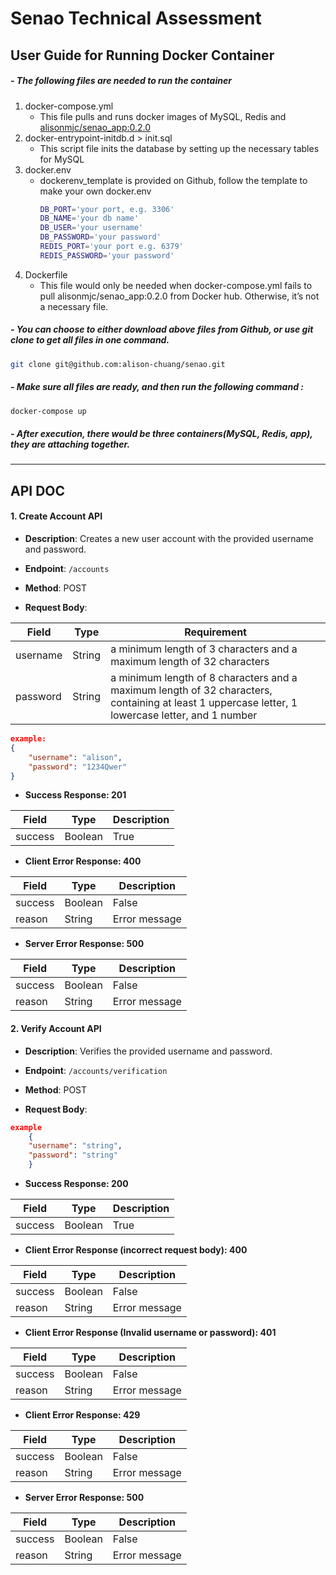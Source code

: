 # Senao Technical Assessment

## User Guide for Running Docker Container

##### - The following files are needed to run the container

1. docker-compose.yml
    - This file pulls and runs docker images of MySQL, Redis and [alisonmjc/senao_app:0.2.0](https://hub.docker.com/layers/alisonmjc/senao_app/0.2.0/images/sha256-611b8a9a826f8b91b83e3ee303953ad093257db76d71ed9d42795e6a4b78f2b9?context=explore)
2. docker-entrypoint-initdb.d > init.sql
    - This script file inits the database by setting up the necessary tables for MySQL
3. docker.env
    - dockerenv_template is provided on Github, follow the template to make your own docker.env
        ```bash
        DB_PORT='your port, e.g. 3306'
        DB_NAME='your db name'
        DB_USER='your username'
        DB_PASSWORD='your password'
        REDIS_PORT='your port e.g. 6379'
        REDIS_PASSWORD='your password'
        ```
4. Dockerfile
    - This file would only be needed when docker-compose.yml fails to pull alisonmjc/senao_app:0.2.0 from Docker hub. Otherwise, it’s not a necessary file.

##### - You can choose to either download above files from Github, or use git clone to get all files in one command.

```bash
git clone git@github.com:alison-chuang/senao.git
```

##### - Make sure all files are ready, and then run the following command :

```bash
docker-compose up
```

##### - After execution, there would be three containers(MySQL, Redis, app), they are attaching together.

---

## API DOC

#### 1. Create Account API

-   **Description**: Creates a new user account with the provided username and password.
-   **Endpoint**: `/accounts`
-   **Method**: POST

-   **Request Body**:

| Field    | Type   | Requirement                                                                                                                                      |
| -------- | ------ | ------------------------------------------------------------------------------------------------------------------------------------------------ |
| username | String | a minimum length of 3 characters and a maximum length of 32 characters                                                                           |
| password | String | a minimum length of 8 characters and a maximum length of 32 characters, containing at least 1 uppercase letter, 1 lowercase letter, and 1 number |

```json
example:
{
    "username": "alison",
    "password": "1234Qwer"
}
```

-   **Success Response: 201**

| Field   | Type    | Description |
| ------- | ------- | ----------- |
| success | Boolean | True        |

-   **Client Error Response: 400**

| Field   | Type    | Description   |
| ------- | ------- | ------------- |
| success | Boolean | False         |
| reason  | String  | Error message |

-   **Server Error Response: 500**

| Field   | Type    | Description   |
| ------- | ------- | ------------- |
| success | Boolean | False         |
| reason  | String  | Error message |

#### 2. Verify Account API

-   **Description**: Verifies the provided username and password.
-   **Endpoint**: `/accounts/verification`
-   **Method**: POST

-   **Request Body**:

```json
example
    {
    "username": "string",
    "password": "string"
    }
```

-   **Success Response: 200**

| Field   | Type    | Description |
| ------- | ------- | ----------- |
| success | Boolean | True        |

-   **Client Error Response (incorrect request body): 400**

| Field   | Type    | Description   |
| ------- | ------- | ------------- |
| success | Boolean | False         |
| reason  | String  | Error message |

-   **Client Error Response (Invalid username or password): 401**

| Field   | Type    | Description   |
| ------- | ------- | ------------- |
| success | Boolean | False         |
| reason  | String  | Error message |

-   **Client Error Response: 429**

| Field   | Type    | Description   |
| ------- | ------- | ------------- |
| success | Boolean | False         |
| reason  | String  | Error message |

-   **Server Error Response: 500**

| Field   | Type    | Description   |
| ------- | ------- | ------------- |
| success | Boolean | False         |
| reason  | String  | Error message |
